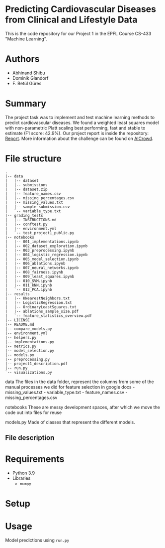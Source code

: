 # Predicting Cardiovascular Diseases from Clinical and Lifestyle Data
This is the code repository for our Project 1 in the EPFL Course CS-433 "Machine Learning".

# Authors
- Abhinand Shibu
- Dominik Glandorf
- F. Betül Güres

# Summary
The project task was to implement and test machine learning methods to predict cardiovascular diseases. We found a weighted least squares model with non-parametric Platt scaling best performing, fast and stable to estimate (F1 score: 42.9%). Our project report is inside the repository: [Report](https://github.com/betty-gures/cs433project1/blob/main/report.pdf). More information about the challenge can be found on [AICrowd](https://www.aicrowd.com/challenges/epfl-machine-learning-project-1).

# File structure

```
.
|-- data
|   |-- dataset
|   |-- submissions
|   |-- dataset.zip
|   |-- feature_names.csv
|   |-- missing_percentages.csv
|   |-- missing_values.txt
|   |-- sample-submission.csv
|   `-- variable_type.txt
|-- grading_tests
|   |-- INSTRUCTIONS.md
|   |-- conftest.py
|   |-- environment.yml
|   `-- test_project1_public.py
|-- notebooks
|   |-- 001_implementations.ipynb
|   |-- 002_dataset_exploration.ipynb
|   |-- 003_preprocessing.ipynb
|   |-- 004_logistic_regression.ipynb
|   |-- 005_model_selection.ipynb
|   |-- 006_ablations.ipynb
|   |-- 007_neural_networks.ipynb
|   |-- 008_fairness.ipynb
|   |-- 009_least_squares.ipynb
|   |-- 010_SVM.ipynb
|   |-- 011_kNN.ipynb
|   `-- 012_PCA.ipynb
|-- results
|   |-- KNearestNeighbors.txt
|   |-- LogisticRegression.txt
|   |-- OrdinaryLeastSquares.txt
|   |-- ablations_sample_size.pdf
|   `-- feature_statistics_overview.pdf
|-- LICENSE
|-- README.md
|-- compare_models.py
|-- environment.yml
|-- helpers.py
|-- implementations.py
|-- metrics.py
|-- model_selection.py
|-- models.py
|-- preprocessing.py
|-- project1_description.pdf
|-- run.py
`-- visualizations.py
```

data 
    The files in the data folder, represent the columns from some of the manual processes we did for feature selection in google docs 
    - missing_values.txt
    - variable_type.txt
    - feature_names.csv
    - missing_percentages.csv

notebooks 
    These are messy development spaces, after which we move the code out into files for reuse

models.py
    Made of classes that represent the different models.

## File description

# Requirements
- Python 3.9
- Libraries
    - `numpy`

# Setup


# Usage

Model predictions using `run.py`